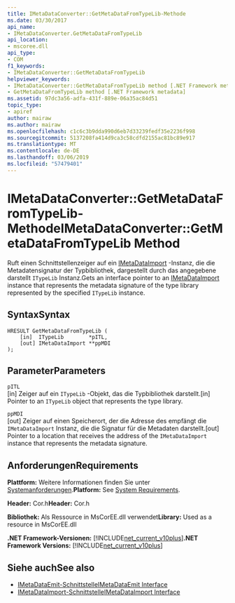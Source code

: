 ```yaml
---
title: IMetaDataConverter::GetMetaDataFromTypeLib-Methode
ms.date: 03/30/2017
api_name:
- IMetaDataConverter.GetMetaDataFromTypeLib
api_location:
- mscoree.dll
api_type:
- COM
f1_keywords:
- IMetaDataConverter::GetMetaDataFromTypeLib
helpviewer_keywords:
- IMetaDataConverter::GetMetaDataFromTypeLib method [.NET Framework metadata]
- GetMetaDataFromTypeLib method [.NET Framework metadata]
ms.assetid: 97dc3a56-adfa-431f-889e-06a35ac84d51
topic_type:
- apiref
author: mairaw
ms.author: mairaw
ms.openlocfilehash: c1c6c3b9dda990d6eb7d33239fedf35e2236f998
ms.sourcegitcommit: 5137208fa414d9ca3c58cdfd2155ac81bc89e917
ms.translationtype: MT
ms.contentlocale: de-DE
ms.lasthandoff: 03/06/2019
ms.locfileid: "57479401"
---
```

# <a name="imetadataconvertergetmetadatafromtypelib-method"></a><span data-ttu-id="f2ebb-102">IMetaDataConverter::GetMetaDataFromTypeLib-Methode</span><span class="sxs-lookup"><span data-stu-id="f2ebb-102">IMetaDataConverter::GetMetaDataFromTypeLib Method</span></span>
<span data-ttu-id="f2ebb-103">Ruft einen Schnittstellenzeiger auf ein [IMetaDataImport](../../../../docs/framework/unmanaged-api/metadata/imetadataimport-interface.md) -Instanz, die die Metadatensignatur der Typbibliothek, dargestellt durch das angegebene darstellt `ITypeLib` Instanz.</span><span class="sxs-lookup"><span data-stu-id="f2ebb-103">Gets an interface pointer to an [IMetaDataImport](../../../../docs/framework/unmanaged-api/metadata/imetadataimport-interface.md) instance that represents the metadata signature of the type library represented by the specified `ITypeLib` instance.</span></span>  
  
## <a name="syntax"></a><span data-ttu-id="f2ebb-104">Syntax</span><span class="sxs-lookup"><span data-stu-id="f2ebb-104">Syntax</span></span>  
  
```  
HRESULT GetMetaDataFromTypeLib (  
    [in]  ITypeLib        *pITL,   
    [out] IMetaDataImport **ppMDI  
);  
```  
  
## <a name="parameters"></a><span data-ttu-id="f2ebb-105">Parameter</span><span class="sxs-lookup"><span data-stu-id="f2ebb-105">Parameters</span></span>  
 `pITL`  
 <span data-ttu-id="f2ebb-106">[in] Zeiger auf ein `ITypeLib` -Objekt, das die Typbibliothek darstellt.</span><span class="sxs-lookup"><span data-stu-id="f2ebb-106">[in] Pointer to an `ITypeLib` object that represents the type library.</span></span>  
  
 `ppMDI`  
 <span data-ttu-id="f2ebb-107">[out] Zeiger auf einen Speicherort, der die Adresse des empfängt die `IMetaDataImport` Instanz, die die Signatur für die Metadaten darstellt.</span><span class="sxs-lookup"><span data-stu-id="f2ebb-107">[out] Pointer to a location that receives the address of the `IMetaDataImport` instance that represents the metadata signature.</span></span>  
  
## <a name="requirements"></a><span data-ttu-id="f2ebb-108">Anforderungen</span><span class="sxs-lookup"><span data-stu-id="f2ebb-108">Requirements</span></span>  
 <span data-ttu-id="f2ebb-109">**Plattform:** Weitere Informationen finden Sie unter [Systemanforderungen](../../../../docs/framework/get-started/system-requirements.md).</span><span class="sxs-lookup"><span data-stu-id="f2ebb-109">**Platform:** See [System Requirements](../../../../docs/framework/get-started/system-requirements.md).</span></span>  
  
 <span data-ttu-id="f2ebb-110">**Header:** Cor.h</span><span class="sxs-lookup"><span data-stu-id="f2ebb-110">**Header:** Cor.h</span></span>  
  
 <span data-ttu-id="f2ebb-111">**Bibliothek:** Als Ressource in MsCorEE.dll verwendet</span><span class="sxs-lookup"><span data-stu-id="f2ebb-111">**Library:** Used as a resource in MsCorEE.dll</span></span>  
  
 <span data-ttu-id="f2ebb-112">**.NET Framework-Versionen:** [!INCLUDE[net_current_v10plus](../../../../includes/net-current-v10plus-md.md)]</span><span class="sxs-lookup"><span data-stu-id="f2ebb-112">**.NET Framework Versions:** [!INCLUDE[net_current_v10plus](../../../../includes/net-current-v10plus-md.md)]</span></span>  
  
## <a name="see-also"></a><span data-ttu-id="f2ebb-113">Siehe auch</span><span class="sxs-lookup"><span data-stu-id="f2ebb-113">See also</span></span>
- [<span data-ttu-id="f2ebb-114">IMetaDataEmit-Schnittstelle</span><span class="sxs-lookup"><span data-stu-id="f2ebb-114">IMetaDataEmit Interface</span></span>](../../../../docs/framework/unmanaged-api/metadata/imetadataemit-interface.md)
- [<span data-ttu-id="f2ebb-115">IMetaDataImport-Schnittstelle</span><span class="sxs-lookup"><span data-stu-id="f2ebb-115">IMetaDataImport Interface</span></span>](../../../../docs/framework/unmanaged-api/metadata/imetadataimport-interface.md)
